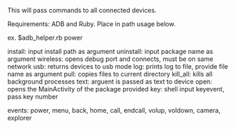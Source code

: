 This will pass commands to all connected devices.

Requirements: ADB and Ruby. Place in path usage below.

ex. $adb_helper.rb power

install: input install path as argument
uninstall: input package name as argument
wireless: opens debug port and connects, must be on same network
usb: returns devices to usb mode
log: prints log to file, provide file name as argument
pull: copies files to current directory
kill_all: kills all background processes
text: arguent is passed as text to device
open: opens the MainActivity of the package provided
key: shell input keyevent, pass key number

events: power, menu, back, home, call, endcall, volup, voldown, camera, explorer